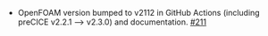 - OpenFOAM version bumped to v2112 in GitHub Actions (including preCICE v2.2.1 --> v2.3.0) and documentation. [#211](https://github.com/precice/openfoam-adapter/pull/211)
